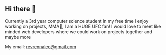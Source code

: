 ## Hi there 👋

Currently a 3rd year computer science student
In my free time I enjoy working on projects, MMA🥊, I am a HUGE UFC fan!
I would love to meet like minded web developers where we could work on projects together and maybe more

My email: revrennaleo@gmail.com
